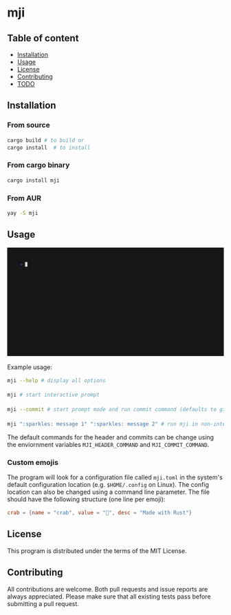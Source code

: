 
# mji

## Table of content

- [Installation](#Installation)
- [Usage](#Usage)
- [License](#License)
- [Contributing](#Contributing)
- [TODO](#TODO)

## Installation

### From source 

```sh
cargo build # to build or
cargo install  # to install 
```

### From cargo binary 

```sh
cargo install mji   
```

### From AUR

```sh
yay -S mji 
```

## Usage

![Gif showing mji in action](https://raw.githubusercontent.com/unlink2/misc-resources/main/mji-usage.gif)

Example usage:

```sh 
mji --help # display all options 

mji # start interactive prompt 

mji --commit # start prompt mode and run commit command (defaults to git commit -e -am <mji output>)

mji ":sparkles: message 1" ":sparkles: message 2" # run mji in non-interactive mode 
```

The default commands for the header and commits can be change using the enviornment variables 
`MJI_HEADER_COMMAND` and `MJI_COMMIT_COMMAND`.

### Custom emojis 

The program will look for a configuration file called `mji.toml` in the system's default configuration
location (e.g. `$HOME/.config` on Linux). The config location can also be changed using a command line parameter. 
The file should have the following structure (one line per emoji): 

```toml
crab = {name = "crab", value = "🦀", desc = "Made with Rust"} 
```

## License

This program is distributed under the terms of the MIT License.

## Contributing

All contributions are welcome.
Both pull requests and issue reports are always appreciated.
Please make sure that all existing tests pass before submitting a pull request.
